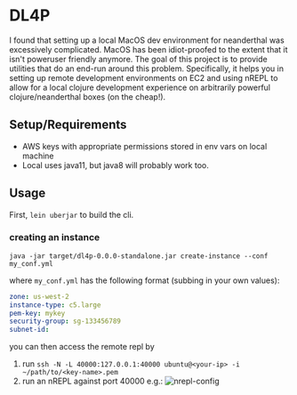 DL4P
====
I found that setting up a local MacOS dev environment for neanderthal was excessively complicated. MacOS has been 
idiot-proofed to the extent that it isn't poweruser friendly anymore. The goal of this project is to provide utilities 
that do an end-run around this problem. Specifically, it helps you in setting up remote development environments on EC2 
and using nREPL to allow for a local clojure development experience on arbitrarily powerful clojure/neanderthal boxes
(on the cheap!).

Setup/Requirements
------------------
* AWS keys with appropriate permissions stored in env vars on local machine
* Local uses java11, but java8 will probably work too.

Usage
-----
First, `lein uberjar` to build the cli.

### creating an instance
`java -jar target/dl4p-0.0.0-standalone.jar create-instance --conf my_conf.yml`

where `my_conf.yml` has the following format (subbing in your own values):

```yaml
zone: us-west-2
instance-type: c5.large
pem-key: mykey 
security-group: sg-133456789
subnet-id: 
```

you can then access the remote repl by 
1. run `ssh -N -L 40000:127.0.0.1:40000 ubuntu@<your-ip> -i ~/path/to/<key-name>.pem`
2. run an nREPL against port 40000 e.g.:
![nrepl-config](./nrepl-config.png)